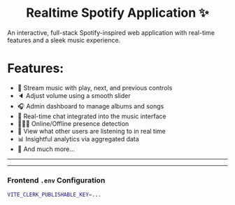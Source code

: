 <h1 align="center">Realtime Spotify Application ✨</h1>

An interactive, full-stack Spotify-inspired web application with real-time features and a sleek music experience.

# Features:

- 🎸 Stream music with play, next, and previous controls  
- 🔈 Adjust volume using a smooth slider  
- 🎧 Admin dashboard to manage albums and songs  
- 💬 Real-time chat integrated into the music interface  
- 👨🏼‍💼 Online/Offline presence detection  
- 👀 View what other users are listening to in real time  
- 📊 Insightful analytics via aggregated data  
- 🚀 And much more...

---

---

### Frontend `.env` Configuration

```bash
VITE_CLERK_PUBLISHABLE_KEY=...
```
